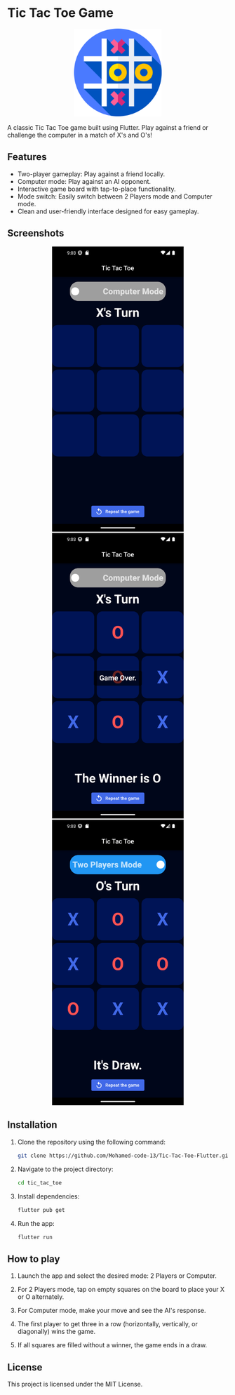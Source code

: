 # Tic Tac Toe Game

<p align="center"><img src="assets/logo.png" width = 200></p>

A classic Tic Tac Toe game built using Flutter. Play against a friend or challenge the computer in a match of X's and O's!

## Features

- Two-player gameplay: Play against a friend locally.
- Computer mode: Play against an AI opponent.
- Interactive game board with tap-to-place functionality.
- Mode switch: Easily switch between 2 Players mode and Computer mode.
- Clean and user-friendly interface designed for easy gameplay.

## Screenshots

<div align="center">
  <img src="assets/screen1.png" alt="Home Screen" width="300"/>
  <img src="assets/screen2.png" alt="Home Screen" width="300"/>
  <img src="assets/screen3.png" alt="Home Screen" width="300"/>
</div>

## Installation

1. Clone the repository using the following command:

   ```bash
   git clone https://github.com/Mohamed-code-13/Tic-Tac-Toe-Flutter.git
   ```

2. Navigate to the project directory:

   ```bash
   cd tic_tac_toe
   ```

3. Install dependencies:

   ```bash
   flutter pub get
   ```

4. Run the app:
   ```bash
   flutter run
   ```

## How to play

1. Launch the app and select the desired mode: 2 Players or Computer.

2. For 2 Players mode, tap on empty squares on the board to place your X or O alternately.

3. For Computer mode, make your move and see the AI's response.

4. The first player to get three in a row (horizontally, vertically, or diagonally) wins the game.

5. If all squares are filled without a winner, the game ends in a draw.

## License

This project is licensed under the MIT License.
